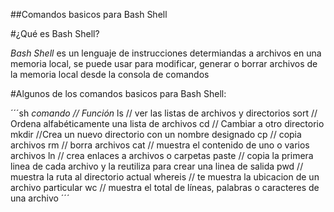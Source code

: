 ##Comandos basicos para Bash Shell

#¿Qué es Bash Shell?

*Bash Shell* es un lenguaje de instrucciones determiandas a archivos en una memoria local,
se puede usar para modificar, generar o borrar archivos de la memoria local
desde la consola de comandos 

#Algunos de los comandos basicos para Bash Shell:

´´´sh
*comando // Función*
ls // ver las listas de archivos y directorios
sort // Ordena alfabéticamente una lista de archivos 
cd // Cambiar a otro directorio
mkdir //Crea un nuevo directorio con un nombre designado
cp // copia archivos 
rm // borra archivos
cat // muestra el contenido de uno o varios archivos
ln // crea enlaces a archivos o carpetas
paste // copia la primera linea de cada archivo y la reutiliza para crear una linea de salida 
pwd // muestra la ruta al directorio actual
whereis // te muestra la ubicacion de un archivo particular 
wc // muestra el total de líneas, palabras o caracteres de una archivo 
´´´ 
